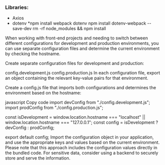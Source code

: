 ### Libraries:

* Axios
* dotenv
*npm install webpack dotenv
npm install dotenv-webpack --save-dev
rm -rf node_modules && npm install

When working with front-end projects and needing to switch between different configurations for development and production environments, you can use separate configuration files and determine the current environment by checking the hostname.

Create separate configuration files for development and production:

config.development.js
config.production.js
In each configuration file, export an object containing the relevant key-value pairs for that environment.

Create a config.js file that imports both configurations and determines the environment based on the hostname:

javascript
Copy code
import devConfig from "./config.development.js";
import prodConfig from "./config.production.js";

const isDevelopment = window.location.hostname === "localhost" || window.location.hostname === "127.0.0.1";
const config = isDevelopment ? devConfig : prodConfig;

export default config;
Import the configuration object in your application, and use the appropriate keys and values based on the current environment.
Please note that this approach includes the configuration values directly in the bundled code. For sensitive data, consider using a backend to securely store and serve the information.